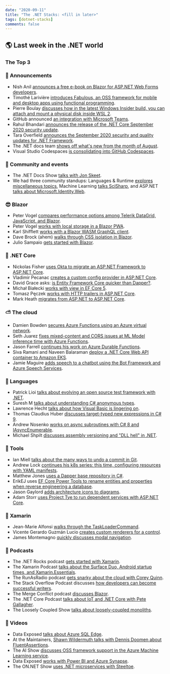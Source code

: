 ```yaml
---
date: "2020-09-11"
title: "The .NET Stacks: <fill in later>"
tags: [dotnet-stacks]
comments: false
---
```


## 🌎 Last week in the .NET world

### The Top 3

### 📢 Announcements

* Nish Anil [announces a free e-book on Blazor for ASP.NET Web Forms developers](https://devblogs.microsoft.com/aspnet/blazor-aspnet-webforms-ebook).
* Timothé Larivière [introduces Fabulous, an OSS framework for mobile and desktop apps using functional programming](https://devblogs.microsoft.com/xamarin/fabulous-functional-app-development).
* Pierre Boulay [discusses how in the latest Windows Insider build, you can attach and mount a physical disk inside WSL 2](https://devblogs.microsoft.com/commandline/access-linux-filesystems-in-windows-and-wsl-2).
* GitHub announced [an integration with Microsoft Teams](https://github.blog/2020-09-10-announcing-the-github-integration-with-microsoft-teams/).
* Rahul Bhandari [announces the release of the .NET Core September 2020 security update](https://devblogs.microsoft.com/dotnet/net-core-september-2020/?WT.mc_id=DOP-MVP-4025064).
* Tara Overfield [announces the September 2020 security and quality updates for .NET Framework](https://devblogs.microsoft.com/dotnet/net-framework-september-2020-security-and-quality-rollup-updates).
* The .NET docs team [shows off what's new from the month of August](https://docs.microsoft.com/en-us/dotnet/whats-new/2020-08).
* Visual Studio Codespaces [is consolidating into GitHub Codespaces](https://devblogs.microsoft.com/visualstudio/visual-studio-codespaces-is-consolidating-into-github-codespaces/).

### 📅 Community and events

* The .NET Docs Show [talks with Jon Skeet](https://www.youtube.com/watch?v=3i8zDtpw-kQ).
* We had three community standups: Languages & Runtime [explores miscellaneous topics](https://www.youtube.com/watch?v=XU3-xVtqJy4), Machine Learning [talks SciSharp](https://www.youtube.com/watch?v=ngvR-BNQsJE), and ASP.NET [talks about Microsoft.Identity.Web](https://www.youtube.com/watch?v=hxDli4imREE).

### 😎 Blazor

* Peter Vogel [compares performance options among Telerik DataGrid, JavaScript, and Blazor](https://www.telerik.com/blogs/comparing-performance-telerik-datagrid-javascript-blazor-code).
* Peter Vogel [works with local storage in a Blazor PWA](https://visualstudiomagazine.com/articles/2020/09/08/blazor-pwa-local-storage.aspx).
* Karl Shifflett [works with a Blazor WASM GraphQL client](https://oceanware.wordpress.com/2020/09/08/blazor-wasm-graphql-client/).
* Dave Brock (ahem) [walks through CSS isolation in Blazor](https://daveabrock.com/2020/09/10/blazor-css-isolation).
* Julio Sampaio [gets started with Blazor](https://www.red-gate.com/simple-talk/dotnet/c-programming/first-steps-with-blazor/).

### 🚀 .NET Core

* Nickolas Fisher [uses Okta to migrate an ASP.NET Framework to ASP.NET Core](https://developer.okta.com/blog/2020/09/09/aspnet-migration-dotnet-core).
* Vladimir Pecanac [creates a custom config provider in ASP.NET Core](https://code-maze.com/aspnet-configuration-creating-custom-provider/).
* David Grace asks: [is Entity Framework Core quicker than Dapper?](https://www.roundthecode.com/dotnet/entity-framework/is-entity-framework-core-quicker-than-dapper).
* Michał Białecki [works with view in EF Core 5](http://www.michalbialecki.com/2020/09/09/working-with-views-in-entity-framework-core-5/).
* Tomasz Pęczek [works with HTTP trailers in ASP.NET Core](https://www.tpeczek.com/2020/09/little-known-aspnet-core-features-http.html).
* Mark Heath [migrates from ASP.NET to ASP.NET Core](https://markheath.net/post/migrate-aspnet-core).

### ⛅ The cloud

* Damien Bowden [secures Azure Functions using an Azure virtual network](https://damienbod.com/2020/09/10/securing-azure-functions-using-an-azure-virtual-network/).
* Seth Juarez [fixes mixed-content and CORS issues at ML Model inference time with Azure Functions](https://www.sethjuarez.com/2020/09/10/cors-and-mixed-content-with-azure-functions/).
* Jason Farrell [continues his work on Azure Durable Functions](https://jfarrell.net/2020/09/05/durable-functions-part-4-analyze-and-download/).
* Siva Ramani and Naveen Balaraman [deploy a .NET Core Web API container to Amazon EKS](https://aws.amazon.com/blogs/developer/build-and-deploy-net-core-webapi-container-to-amazon-eks-using-cdk-cdk8s).
* Jamie Maguire [adds speech to a chatbot using the Bot Framework and Azure Speech Services](http://www.jamiemaguire.net/index.php/2020/09/05/adding-speech-capability-to-your-chatbot-using-bot-framework-and-azure-speech-services/).

### 📔 Languages

* Patrick Lioi [talks about evolving an open source test framework with .NET](https://opensource.com/article/20/9/testing-net-fixie).
* Suresh M [talks about understanding C# anonymous types](https://www.syncfusion.com/blogs/post/understanding-csharp-anonymous-types.aspx).
* Lawrence Hecht [talks about how Visual Basic is lingering on](https://thenewstack.io/visual-basic-lingers-on/).
* Thomas Claudius Huber [discusses target-typed new expressions in C# 9](https://www.thomasclaudiushuber.com/2020/09/08/c-9-0-target-typed-new-expressions/).
* Andrew Nosenko [works on async subroutines with C# 8 and IAsyncEnumerable](https://dev.to/noseratio/asynchronous-coroutines-with-c-8-0-and-iasyncenumerable-2e04).
* Michael Shpilt [discusses assembly versioning and "DLL hell" in .NET](https://michaelscodingspot.com/dotnet-dll-hell/).

### 🔧 Tools

* Ian Miell [talks about the many ways to undo a commit in Git](https://zwischenzugs.com/2020/09/10/five-ways-to-undo-a-commit-in-git/).
* Andrew Lock [continues his k8s series: this time, configuring resources with YAML manifests](https://andrewlock.net/deploying-asp-net-core-applications-to-kubernetes-part-2-configuring-resources-with-yaml-manifests/).
* Matthew Jones [uses a Dapper base repository in C#](https://exceptionnotfound.net/using-a-dapper-base-repository-in-c-to-improve-readability).
* ErikEJ uses [EF Core Power Tools to rename entities and properties when reverse engineering a database](https://erikej.github.io/efcore/2020/09/07/ef-core-power-tools-renaming-advanced.html).
* Jason Gaylord [adds architecture icons to diagrams](https://www.jasongaylord.com/blog/2020/09/06/azure-architecture-icons).
* Adam Storr [uses Project Tye to run dependent services with ASP.NET Core](https://adamstorr.azurewebsites.net/blog/using-project-tye-to-run-dependent-services-for-use-with-aspnetcore).

### 📱 Xamarin

* Jean-Marie Alfonsi [walks through the TaskLoaderCommand](https://www.sharpnado.com/taskloadercommand-asynccommand/).
* Vicente Gerardo Guzmán Lucio [creates custom renderers for a control](https://www.syncfusion.com/blogs/post/how-to-create-custom-renderers-for-a-control-in-xamarin-forms.aspx).
* James Montemagno [quickly discusses modal navigation](https://devblogs.microsoft.com/xamarin/xamarin-forms-shell-quick-tip-modal-navigation/).

### 🎤 Podcasts

* The .NET Rocks podcast [gets started with Xamarin](https://www.dotnetrocks.com/default.aspx?ShowNum=1704).
* The Xamarin Podcast [talks about the Surface Duo, Android startup times, and Xamarin.Essentials](https://www.xamarinpodcast.com/77).
* The RunAsRadio podcast [gets snarky about the cloud with Corey Quinn](http://www.runasradio.com/default.aspx?ShowNum=724).
* The Stack Overflow Podcast discusses [how developers can become successful writers](https://the-stack-overflow-podcast.simplecast.com/episodes/how-developers-can-become-successful-writers-QkFip8NF).
* The Merge Conflict podcast [discusses Blazor](https://www.mergeconflict.fm/218).
* The .NET Core Podcast [talks about IoT and .NET Core with Pete Gallagher](https://dotnetcore.show/episode-59-iot-and-net-core-with-pete-gallagher/).
* The Loosely Coupled Show [talks about loosely-coupled monoliths](https://www.youtube.com/watch?v=xODJrIYDxA4).


### 🎥 Videos

* Data Exposed [talks about Azure SQL Edge](https://channel9.msdn.com/Shows/Data-Exposed/Azure-SQL-Edge-Demo-Renewable-Energy).
* At the Maintainers, [Shawn Wildermuth talks with Dennis Doomen about FluentAssertions](http://wildermuth.com/2020/09/10/The-Maintainers-Dennis-Doomen-and-FluentAssertions).
* The AI Show [discusses OSS framework support in the Azure Machine Learning service](https://channel9.msdn.com/Shows/AI-Show/OSS-Framework-Support-in-Azure-Machine-Learning-Service).
* Data Exposed [works with Power BI and Azure Synapse](https://channel9.msdn.com/Shows/Data-Exposed/Analyzing-your-Data-Lake-with-Power-BI-and-Azure-Synapse).
* The ON.NET Show [uses .NET microservices with Steeltoe](https://channel9.msdn.com/Shows/On-NET/NET-Microservices-with-Steeltoe).

